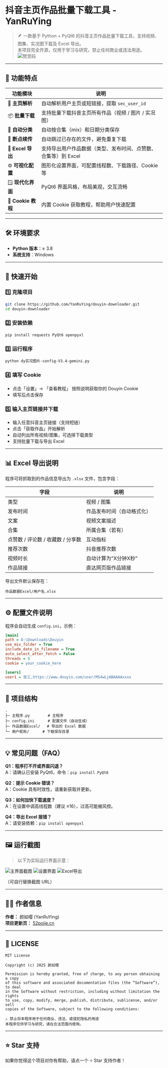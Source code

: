 # 抖音主页作品批量下载工具 - YanRuYing

> 🪶 一款基于 Python + PyQt6 的抖音主页作品批量下载工具，支持视频、图集、实况图下载及 Excel 导出。  
> 本项目完全开源，仅用于学习与研究，禁止任何商业或违法用途。
![赞赏码](https://raw.githubusercontent.com/yanruying/YanRuYing/refs/heads/main/pay.png)
---

## 🧭 功能特点

| 功能模块          | 说明                                                         |
| ----------------- | ------------------------------------------------------------ |
| 🔗 **主页解析**    | 自动解析用户主页或短链接，提取 `sec_user_id`                 |
| 📦 **批量下载**    | 支持批量下载抖音主页所有作品（视频 / 图片 / 实况图）         |
| 🧠 **自动分类**    | 自动按合集（mix）和日期分类保存                              |
| 📁 **断点续传**    | 自动跳过已存在的文件，避免重复下载                           |
| 🧾 **Excel 导出**  | 支持导出用户作品数据（类型、发布时间、点赞数、合集等）到 Excel |
| ⚙️ **可视化配置**  | 图形化设置界面，可配置线程数、下载路径、Cookie 等            |
| 🪟 **现代化界面**  | PyQt6 界面风格，布局美观，交互流畅                           |
| 🔐 **Cookie 教程** | 内置 Cookie 获取教程，帮助用户快速配置                       |

---

## 🛠️ 环境要求

- **Python 版本**：≥ 3.8  
- **系统支持**：Windows
---

## 🚀 快速开始

### 1️⃣ 克隆项目

```bash
git clone https://github.com/YanRuYing/douyin-downloader.git
cd douyin-downloader
```

### 2️⃣ 安装依赖

```bash
pip install requests PyQt6 openpyxl
```

### 3️⃣ 运行程序

```bash
python dy实况图片-config-V3.4-gemini.py
```

### 4️⃣ 填写 Cookie

- 点击「设置」→ 「查看教程」 按照说明获取你的 Douyin Cookie  
- 填写后点击保存

### 5️⃣ 输入主页链接并下载

- 输入任意抖音主页链接（支持短链）  
- 点击「获取作品」开始解析  
- 自动列出所有视频/图集，可选择下载类型  
- 支持批量下载与导出 Excel

---

## 📊 Excel 导出说明

程序可将抓取到的作品信息导出为 `.xlsx` 文件，包含字段：

| 字段                              | 说明                       |
| --------------------------------- | -------------------------- |
| 类型                              | 视频 / 图集                |
| 发布时间                          | 作品发布时间（自动格式化） |
| 文案                              | 视频文案描述               |
| 合集                              | 所属合集（若有）           |
| 点赞数 / 评论数 / 收藏数 / 分享数 | 互动指标                   |
| 推荐次数                          | 抖音推荐次数               |
| 视频时长                          | 自动计算为“X分钟X秒”       |
| 作品链接                          | 直达网页版作品链接         |

导出文件默认保存在：

```
作品数据Excel/用户名.xlsx
```

---

## ⚙️ 配置文件说明

程序会自动生成 `config.ini`，示例：

```ini
[main]
path = D:\Downloads\Douyin
use_mix_folder = True
include_date_in_filename = True
auto_select_after_fetch = False
threads = 8
cookie = your_cookie_here

[users]
user1 = 张三,https://www.douyin.com/user/MS4wLjABAAAAxxxx
```

---

## 🧩 项目结构

```
.
├─ 主程序.py        # 主程序
├─ config.ini      # 配置文件（自动生成）
├─ 作品数据Excel/   # 导出的 Excel 数据
└─ 用户昵称/      # 下载保存目录
```

---

## 💡 常见问题（FAQ）

**Q1：程序打不开或界面闪退？**  
A：请确认已安装 PyQt6，命令：`pip install PyQt6`

**Q2：提示 Cookie 错误？**  
A：Cookie 具有时效性，请重新获取并更新。

**Q3：如何加快下载速度？**  
A：在设置中调高线程数（建议 ≤16），过高可能被风控。

**Q4：导出 Excel 报错？**  
A：请安装依赖：`pip install openpyxl`

---

## 🖼️ 运行截图

> 以下为实际运行界面示意：

![主界面截图](https://raw.githubusercontent.com/yanruying/douyin-downloader/refs/heads/main/251023013355554.png)
![设置界面](https://raw.githubusercontent.com/yanruying/douyin-downloader/refs/heads/main/251023013445461.png)
![Excel导出](https://raw.githubusercontent.com/yanruying/douyin-downloader/refs/heads/main/251023013738453.png)

（可自行替换截图 URL）

---

## 🧑‍💻 作者信息

**作者：** 颜如嘤 (YanRuYing)  
**项目更新页：** [52pojie.cn](https://www.52pojie.cn/thread-2064455-1-1.html)

---

## 📜 LICENSE

```
MIT License

Copyright (c) 2025 颜如嘤

Permission is hereby granted, free of charge, to any person obtaining a copy
of this software and associated documentation files (the “Software”), to deal
in the Software without restriction, including without limitation the rights
to use, copy, modify, merge, publish, distribute, sublicense, and/or sell
copies of the Software, subject to the following conditions:

⚠️ 禁止将本程序用于任何商业、违法、或侵犯隐私的用途
本程序仅供学习与研究，请在合法范围内使用。
```

---

## ⭐ Star 支持

如果你觉得这个项目对你有帮助，请点一个 ⭐ Star 支持作者！  
